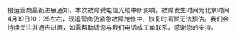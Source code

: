 接运营商最新进展通知，本次故障受电信光缆中断影响。故障发生时间为北京时间4月19日10：25左右，现运营商仍紧急故障抢修中，恢复时间暂无法预估。我们会持续关注并通告进展，如需帮助请您与我们电话或工单联系，感谢您的支持。